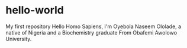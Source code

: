 # hello-world
My first repository
Hello Homo Sapiens,
I'm Oyebola Naseem Ololade, a native of Nigeria and a Biochemistry graduate
From Obafemi Awolowo University.
